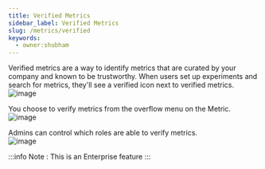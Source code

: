 ```yaml
---
title: Verified Metrics
sidebar_label: Verified Metrics
slug: /metrics/verified
keywords:
  - owner:shubham
---
```


Verified metrics are a way to identify metrics that are curated by your company and known to be trustworthy. When users set up experiments and search for metrics, they'll see a verified icon next to verified metrics.
![image](https://github.com/statsig-io/docs/assets/31516123/2e028527-aa2c-4752-afaf-9439bd4c6b40)

You choose to verify metrics from the overflow menu on the Metric.
![image](https://github.com/statsig-io/docs/assets/31516123/e44fa0aa-fca0-4914-9732-6472a2f4617a)

Admins can control which roles are able to verify metrics.  
![image](https://github.com/statsig-io/docs/assets/31516123/437645df-dd63-4fd4-841d-1517126e1531)

:::info
Note : This is an Enterprise feature
:::
